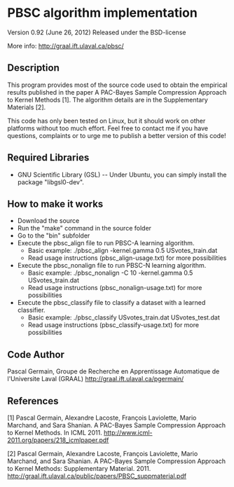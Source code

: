 PBSC algorithm implementation
=============================

Version 0.92 (June 26, 2012)
Released under the BSD-license

More info: http://graal.ift.ulaval.ca/pbsc/

## Description
This program provides most of the source code used to obtain the empirical results published in the paper A PAC-Bayes Sample Compression Approach to Kernel Methods [1]. The algorithm details are in the Supplementary Materials [2].

This code has only been tested on Linux, but it should work on other platforms without too much effort. Feel free to contact me if you have questions, complaints or to urge me to publish a better version of this code! 

## Required Libraries
* GNU Scientific Library (GSL) -- Under Ubuntu, you can simply install the package "libgsl0-dev".

## How to make it works
* Download the source
* Run the "make" command in the source folder
* Go to the "bin" subfolder
* Execute the pbsc_align file to run PBSC-A learning algorithm.
    * Basic example: ./pbsc_align -kernel.gamma 0.5 USvotes_train.dat
    * Read usage instructions (pbsc_align-usage.txt) for more possibilities
* Execute the pbsc_nonalign file to run PBSC-N learning algorithm.
    * Basic example: ./pbsc_nonalign -C 10 -kernel.gamma 0.5 USvotes_train.dat
    * Read usage instructions (pbsc_nonalign-usage.txt) for more possibilities
* Execute the pbsc_classify file to classify a dataset with a learned classifier.
    * Basic example: ./pbsc_classify USvotes_train.dat USvotes_test.dat
    * Read usage instructions (pbsc_classify-usage.txt) for more possibilities

## Code Author
Pascal Germain, Groupe de Recherche en Apprentissage Automatique de l'Universite Laval (GRAAL) 
http://graal.ift.ulaval.ca/pgermain/
    
## References
[1] Pascal Germain, Alexandre Lacoste, François Laviolette, Mario Marchand, and Sara Shanian. A PAC-Bayes Sample Compression Approach to Kernel Methods. In ICML 2011. 
    http://www.icml-2011.org/papers/218_icmlpaper.pdf
    
[2] Pascal Germain, Alexandre Lacoste, François Laviolette, Mario Marchand, and Sara Shanian. A PAC-Bayes Sample Compression Approach to Kernel Methods: Supplementary Material. 2011. 
    http://graal.ift.ulaval.ca/public/papers/PBSC_suppmaterial.pdf
